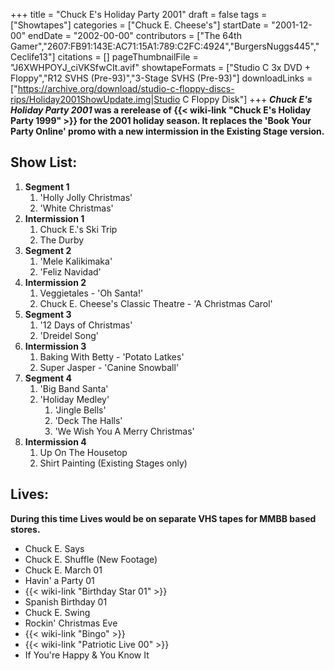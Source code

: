 +++
title = "Chuck E's Holiday Party 2001"
draft = false
tags = ["Showtapes"]
categories = ["Chuck E. Cheese's"]
startDate = "2001-12-00"
endDate = "2002-00-00"
contributors = ["The 64th Gamer","2607:FB91:143E:AC71:15A1:789:C2FC:4924","BurgersNuggs445","Ceclife13"]
citations = []
pageThumbnailFile = "J6XWHPOYJ_ciVKSfwCIt.avif"
showtapeFormats = ["Studio C 3x DVD + Floppy","R12 SVHS (Pre-93)","3-Stage SVHS (Pre-93)"]
downloadLinks = ["https://archive.org/download/studio-c-floppy-discs-rips/Holiday2001ShowUpdate.img|Studio C Floppy Disk"]
+++
***Chuck E's Holiday Party 2001* was a rerelease of {{< wiki-link "Chuck E's Holiday Party 1999" >}} for the 2001 holiday season. It replaces the 'Book Your Party Online' promo with a new intermission in the Existing Stage version.**

## Show List:

1.  **Segment 1**
    1.  'Holly Jolly Christmas'
    2.  'White Christmas'
2.  **Intermission 1**
    1.  Chuck E.'s Ski Trip
    2.  The Durby
3.  **Segment 2**
    1.  'Mele Kalikimaka'
    2.  'Feliz Navidad'
4.  **Intermission 2**
    1.  Veggietales - 'Oh Santa!'
    2.  Chuck E. Cheese's Classic Theatre - 'A Christmas Carol'
5.  **Segment 3**
    1.  '12 Days of Christmas'
    2.  'Dreidel Song'
6.  **Intermission 3**
    1.  Baking With Betty - 'Potato Latkes'
    2.  Super Jasper - 'Canine Snowball'
7.  **Segment 4**
    1.  'Big Band Santa'
    2.  'Holiday Medley'
        1.  'Jingle Bells'
        2.  'Deck The Halls'
        3.  'We Wish You A Merry Christmas'
8.  **Intermission 4**
    1.  Up On The Housetop
    2.  Shirt Painting (Existing Stages only)

## Lives:

**During this time Lives would be on separate VHS tapes for MMBB based stores.**

- Chuck E. Says
- Chuck E. Shuffle (New Footage)
- Chuck E. March 01
- Havin' a Party 01
- {{< wiki-link "Birthday Star 01" >}}
- Spanish Birthday 01
- Chuck E. Swing
- Rockin' Christmas Eve
- {{< wiki-link "Bingo" >}}
- {{< wiki-link "Patriotic Live 00" >}}
- If You're Happy & You Know It
